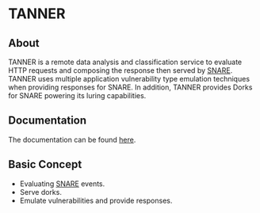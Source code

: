 # TANNER

About
-----
TANNER is a remote data analysis and classification service to evaluate HTTP requests and composing the response then served by [SNARE](https://github.com/mushorg/snare). TANNER uses multiple application vulnerability type emulation techniques when providing responses for SNARE. In addition, TANNER provides Dorks for SNARE powering its luring capabilities.


Documentation
-------------
The documentation can be found [here](http://tanner.readthedocs.io).


Basic Concept
-------------

- Evaluating [SNARE](https://github.com/mushorg/snare) events.
- Serve dorks.
- Emulate vulnerabilities and provide responses.